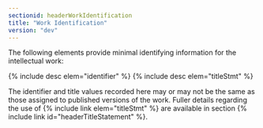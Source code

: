 ```yaml
---
sectionid: headerWorkIdentification
title: "Work Identification"
version: "dev"
---
```


The following elements provide minimal identifying information for the intellectual work:

{% include desc elem="identifier" %}
{% include desc elem="titleStmt" %}

The identifier and title values recorded here may or may not be the same as those assigned to published versions of the work. Fuller details regarding the use of {% include link elem="titleStmt" %} are available in section {% include link id="headerTitleStatement" %}.
